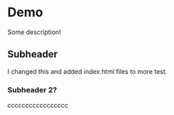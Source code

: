 # Demo

Some description!

## Subheader

I changed this and added index.html files to more test.

### Subheader 2?

ccccccccccccccccc